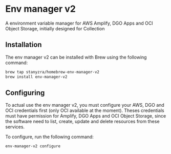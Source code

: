 
# Env manager v2

A environment variable manager for AWS Amplify, DGO Apps and OCI Object Storage, initially designed for Collection

## Installation

The env manager v2 can be installed with Brew using the following command:

```bash
brew tap stanyzra/homebrew-env-manager-v2
brew install env-manager-v2
```

## Configuring

To actual use the env manager v2, you must configure your AWS, DGO and OCI credentials first (only OCI available at the moment). Theses credentials must have permission for Amplify, DGO Apps and OCI Object Storage, since the software need to list, create, update and delete resources from these services.

To configure, run the following command:

```bash
env-manager-v2 configure
```